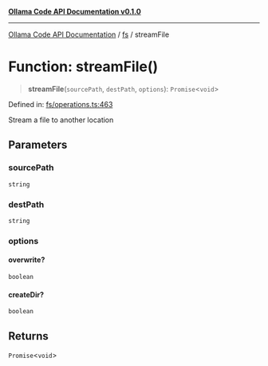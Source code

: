 [**Ollama Code API Documentation v0.1.0**](../../README.md)

***

[Ollama Code API Documentation](../../modules.md) / [fs](../README.md) / streamFile

# Function: streamFile()

> **streamFile**(`sourcePath`, `destPath`, `options`): `Promise`\<`void`\>

Defined in: [fs/operations.ts:463](https://github.com/erichchampion/ollama-code/blob/9aa0d3d9efbf0acb3af45aa780c9b9fb1aaf7ce0/ollama-code/src/fs/operations.ts#L463)

Stream a file to another location

## Parameters

### sourcePath

`string`

### destPath

`string`

### options

#### overwrite?

`boolean`

#### createDir?

`boolean`

## Returns

`Promise`\<`void`\>
